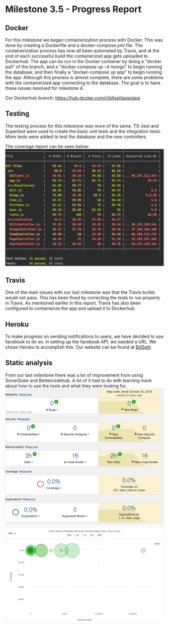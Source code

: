 # Milestone 3.5 - Progress Report

## Docker
For this milestone we began containerization process with Docker. This was done by creating a Dockerfile and a
docker-compose.yml file. The containerization process has now all been automated by Travis, and at the end of each
successful build the containerized app gets uploaded to Dockerhub. The app can be run in the Docker container by doing a
"docker pull" of the branch, and a "docker-compose up -d mongo" to begin running the database, and then finally a
"docker-compose up app" to begin running the app. Although this process is almost complete, there are some problems with the
containerized app connecting to the database. The goal is to have these issues resolved for milestone 4.

Our Dockerhub branch: https://hub.docker.com/r/billsplitapp/app

## Testing
The testing process for this milestone was more of the same. TS-Jest and Supertest were used to create the basic unit tests
and the integration tests. More tests were added to test the database and the new controllers.

The coverage report can be seen below:
![code coverage](./code_coverage/coverage2.png)

## Travis
One of the main issues with our last milestone was that the Travis builds would not pass. This has been fixed by correcting
the tests to run properly in Travis. As mentioned earlier in this report, Travis has also been configured to containerize the app
and upload it to Dockerhub.

## Heroku
To make progress on sending notifications to users, we have decided to use facebook to do so. In setting up the facebook API, we needed a URL. We chose Heroku to accomplish this. Our website can be found at [BillSplit](https://billsplittt.herokuapp.com/)

## Static analysis
From our last milestone there was a lot of improvement from using SonarQube and Bettercodehub. A lot of it had to do with learning more about how to use the tools and what they were looking for.
![static analysis](./static_analysis/static3.png)
![static analysis graph](./static_analysis/graph2.png)

